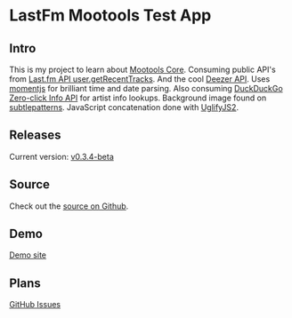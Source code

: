 LastFm Mootools Test App
========================

Intro
-----
This is my project to learn about [Mootools Core](http://mootools.net/docs/core).
Consuming public API's from [Last.fm API user.getRecentTracks](http://www.last.fm/api/show/user.getRecentTracks).
And the cool [Deezer API](http://developers.deezer.com/api/).
Uses [momentjs](http://momentjs.com/) for brilliant time and date parsing.
Also consuming [DuckDuckGo Zero-click Info API](https://www.mashape.com/duckduckgo/duckduckgo-zero-click-info#!documentation) for artist info lookups.
Background image found on [subtlepatterns](http://subtlepatterns.com/tag/dark/).
JavaScript concatenation done with [UglifyJS2](https://github.com/mishoo/UglifyJS2).

Releases
--------

Current version: [v0.3.4-beta](https://github.com/johanbove/LastFmMootoolsTestsite/releases/tag/v0.3.4-beta)

Source
------
Check out the [source on Github](https://github.com/johanbove/LastFmMootoolsTestsite).

Demo
----
[Demo site](http://scrobbled.johanbove.info/)

Plans
-----
[GitHub Issues](https://github.com/johanbove/LastFmMootoolsTestsite/issues)
